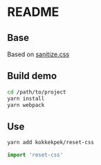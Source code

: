 # README

## Base
Based on [sanitize.css](https://github.com/csstools/sanitize.css)

## Build demo
```sh
cd /path/to/project
yarn install
yarn webpack
```

## Use
```sh
yarn add kokkekpek/reset-css
```

```ts
import 'reset-css'
```